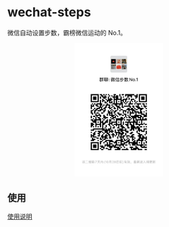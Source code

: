 # wechat-steps

微信自动设置步数，霸榜微信运动的 No.1。

<p align="center">
  <img src="images/image.png" alt="微信交流群" width="200">
</p>

## 使用

[使用说明](usage.md)
